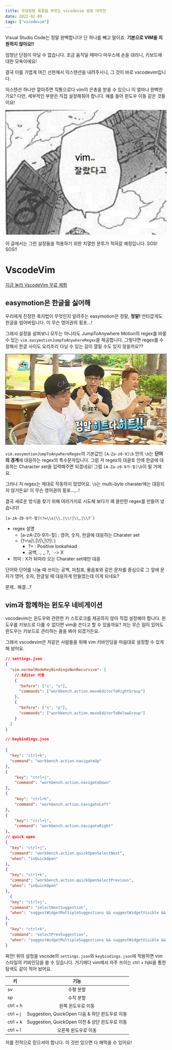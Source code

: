 ```yaml
---
title: 우당탕탕 폭풍을 부르는 vscodevim 설정 대작전
date: 2022-02-09
tags: ["vscodevim"]
---
```


Visual Studio Code는 정말 완벽합니다! 단 하나를 빼고 말이죠. **기본으로 VIM을 지원하지 않아요!!**

엄청난 단점이 아닐 수 없습니다. 조금 움직일 때마다 마우스에 손을 대라니, 키보드에 대한 모욕이에요!

결국 이를 가엽게 여긴 선현께서 익스텐션을 내려주시니, 그 것이 바로 vscodevim입니다.

익스텐션 하나만 깔아주면 직통으로다 vim의 은총을 받을 수 있으니 이 얼마나 완벽한가요? 다만, 세부적인 부분은 직접 설정해줘야 합니다.
예를 들어 윈도우 이동 같은 것들이요!

![잘랐다고...](2022-02-09-19-12-45.png)

이 글에서는 그런 설정들을 적용하기 위한 치열한 분투가 적혀갈 예정입니다. SOS! SOS!!

# VscodeVim

[지금 눌러 VscodeVim 무료 체험](https://github.com/VSCodeVim/Vim)

## easymotion은 한글을 싫어해

우리에게 진정한 축지법이 무엇인지 알려주는 easymotion은 정말, **정말!** 안타깝게도 한글을 씹어버립니다. 이 무슨 영어권의 횡포...!

그래서 설정을 살펴보니 모두는 아니라도 JumpToAnywhere Motion의 regex를 바꿀 수 있는 `vim.easymotionJumpToAnywhereRegex`을
제공합니다. 그렇다면 regex를 수정해서 한글 사이도 요리조리 다닐 수 있는 길이 열릴 수도 있지 않을까요??

![ㄹㅇ 히트다 히트](2022-02-09-19-23-05.png)

`vim.easymotionJumpToAnywhereRegex`의 기본값인 `[A-Za-z0-9]\b` 안의 `\b`는 **단어의 경계**에 대응하는 regex의 특수문자입니다.
그럼 저 regex의 대괄호 안에 한글에 대응하는 Character set을 입력해주면 되겠네요! 그럼 `[A-Za-z0-9가-힣]\b`이 될 거에요.

그러나 저 regex는 제대로 작동하지 않았어요. `\b`는 multi-byte charater에는 대응되지 않거든요! 이 무슨 영어권의 횡포...,..!

결국 새로운 방식을 찾기 위해 여러가지로 시도해 보다가 꽤 쓸만한 regex를 만들어 냈습니다!

```plain
[a-zA-Z0-9가-힣](?=\\s|\\.|\\!|\\,|\\?`)
```

- regex 설명
  - [a-zA-Z0-9가-힣] : 영어, 숫자, 한글에 대응하는 Charater set
  - (?=\\s|\\.|\\!|\\,|\\?|\\`)
    - ?= : Positive lookahead
    - 공백, ., ,, ?, ` -> X
- 의미 : X가 뒤따라 오는 Charater set에만 대응

단어와 단어를 나눌 때 쓰이는 공백, 마침표, 물음표와 같은 문자를 중심으로 그 앞에 문자가 영어, 숫자, 한글일 때 대응하게
만들었는데 이게 되네요?

문제.. 해결...?

## vim과 함께하는 윈도우 네비게이션

vscodevim는 윈도우와 관련한 키 스트로크를 제공하지 않아 직접 설정해야 합니다.
윈도우를 키보드로 다룰 수 없다면 vim을 쓴다고 할 수 있을까요? 저는 무슨 일이 있어도 윈도우는 키보드로 관리하는 꼴을 봐야 되겠거든요.

그래서 vscodevim은 저같은 사람들을 위해 vim 키바인딩을 마음대로 설정할 수 있게 해 놨어요.

```json
// settings.json
{
  "vim.normalModeKeyBindingsNonRecursive": [
    // Editor 이동
    {
      "before": ["s", "v"],
      "commands": ["workbench.action.moveEditorToRightGroup"]
    },
    {
      "before": ["s", "p"],
      "commands": ["workbench.action.moveEditorToBelowGroup"]
    }
  ]
}
```

```json
// keybindings.json

{
  "key": "ctrl+k",
  "command": "workbench.action.navigateUp"
},
{
    "key": "ctrl+j",
    "command": "workbench.action.navigateDown"
},
{
    "key": "ctrl+h",
    "command": "workbench.action.navigateLeft"
},
{
    "key": "ctrl+l",
    "command": "workbench.action.navigateRight"
},
// quick open
{
  "key": "ctrl+j",
  "command": "workbench.action.quickOpenSelectNext",
  "when": "inQuickOpen"
},
{
  "key": "ctrl+k",
  "command": "workbench.action.quickOpenSelectPrevious",
  "when": "inQuickOpen"
},
  {
  "key": "ctrl+j",
  "command": "selectNextSuggestion",
  "when": "suggestWidgetMultipleSuggestions && suggestWidgetVisible && textInputFocus"
},
{
  "key": "ctrl+k",
  "command": "selectPrevSuggestion",
  "when": "suggestWidgetMultipleSuggestions && suggestWidgetVisible && textInputFocus"
}
```

짜잔! 위의 설정을 vscode의 `settings.json`와 `keybindings.json`에 적용하면 vim 스타일의 키바인딩을 쓸 수 있습니다.
거기에다 vim에서 자주 쓰이는 ctrl + hjkl을 통한 탐색도 같이 적어 놨어요.

| 키       |                      기능                       |
| -------- | :---------------------------------------------: |
| sv       |                    수평 분할                    |
| sp       |                    수직 분할                    |
| ctrl + h |               왼쪽 윈도우로 이동                |
| ctrl + j | Suggestion, QuickOpen 다음 & 하단 윈도우로 이동 |
| ctrl + k | Suggestion, QuickOpen 이전 & 상단 윈도우로 이동 |
| ctrl + l |              오른쪽 윈도우로 이동               |

저를 전적으로 믿으셔야 합니다. 이 것만 있으면 다 해먹을 수 있어요!
